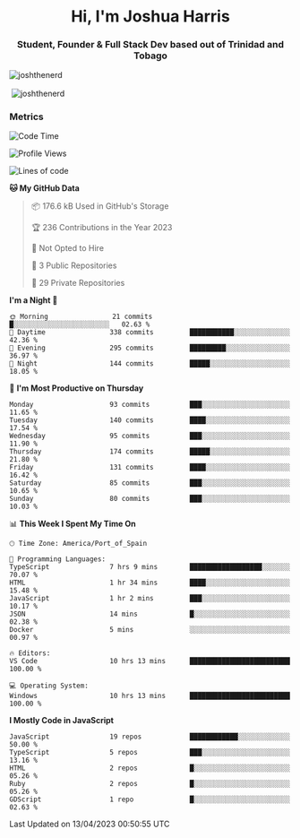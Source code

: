 <h1 align="center">Hi, I'm Joshua Harris</h1>
<h3 align="center">Student, Founder & Full Stack Dev based out of Trinidad and Tobago</h3>

<p align="left"> <img src="https://komarev.com/ghpvc/?username=JoshTheDeveloperr" alt="joshthenerd" /> </p>

<p>&nbsp;<img align="center" src="https://github-readme-stats.vercel.app/api?username=JoshTheDeveloperr&show_icons=true&count_private=true" alt="joshthenerd" /></p>

### Metrics

<!--START_SECTION:waka-->
![Code Time](http://img.shields.io/badge/Code%20Time-287%20hrs%2059%20mins-blue)

![Profile Views](http://img.shields.io/badge/Profile%20Views-0-blue)

![Lines of code](https://img.shields.io/badge/From%20Hello%20World%20I%27ve%20Written-3.0%20million%20lines%20of%20code-blue)

**🐱 My GitHub Data** 

> 📦 176.6 kB Used in GitHub's Storage 
 > 
> 🏆 236 Contributions in the Year 2023
 > 
> 🚫 Not Opted to Hire
 > 
> 📜 3 Public Repositories 
 > 
> 🔑 29 Private Repositories 
 > 
**I'm a Night 🦉** 

```text
🌞 Morning                21 commits          █░░░░░░░░░░░░░░░░░░░░░░░░   02.63 % 
🌆 Daytime                338 commits         ███████████░░░░░░░░░░░░░░   42.36 % 
🌃 Evening                295 commits         █████████░░░░░░░░░░░░░░░░   36.97 % 
🌙 Night                  144 commits         █████░░░░░░░░░░░░░░░░░░░░   18.05 % 
```
📅 **I'm Most Productive on Thursday** 

```text
Monday                   93 commits          ███░░░░░░░░░░░░░░░░░░░░░░   11.65 % 
Tuesday                  140 commits         ████░░░░░░░░░░░░░░░░░░░░░   17.54 % 
Wednesday                95 commits          ███░░░░░░░░░░░░░░░░░░░░░░   11.90 % 
Thursday                 174 commits         █████░░░░░░░░░░░░░░░░░░░░   21.80 % 
Friday                   131 commits         ████░░░░░░░░░░░░░░░░░░░░░   16.42 % 
Saturday                 85 commits          ███░░░░░░░░░░░░░░░░░░░░░░   10.65 % 
Sunday                   80 commits          ███░░░░░░░░░░░░░░░░░░░░░░   10.03 % 
```


📊 **This Week I Spent My Time On** 

```text
🕑︎ Time Zone: America/Port_of_Spain

💬 Programming Languages: 
TypeScript               7 hrs 9 mins        ██████████████████░░░░░░░   70.07 % 
HTML                     1 hr 34 mins        ████░░░░░░░░░░░░░░░░░░░░░   15.48 % 
JavaScript               1 hr 2 mins         ███░░░░░░░░░░░░░░░░░░░░░░   10.17 % 
JSON                     14 mins             █░░░░░░░░░░░░░░░░░░░░░░░░   02.38 % 
Docker                   5 mins              ░░░░░░░░░░░░░░░░░░░░░░░░░   00.97 % 

🔥 Editors: 
VS Code                  10 hrs 13 mins      █████████████████████████   100.00 % 

💻 Operating System: 
Windows                  10 hrs 13 mins      █████████████████████████   100.00 % 
```

**I Mostly Code in JavaScript** 

```text
JavaScript               19 repos            ████████████░░░░░░░░░░░░░   50.00 % 
TypeScript               5 repos             ███░░░░░░░░░░░░░░░░░░░░░░   13.16 % 
HTML                     2 repos             █░░░░░░░░░░░░░░░░░░░░░░░░   05.26 % 
Ruby                     2 repos             █░░░░░░░░░░░░░░░░░░░░░░░░   05.26 % 
GDScript                 1 repo              █░░░░░░░░░░░░░░░░░░░░░░░░   02.63 % 
```




 Last Updated on 13/04/2023 00:50:55 UTC
<!--END_SECTION:waka-->
